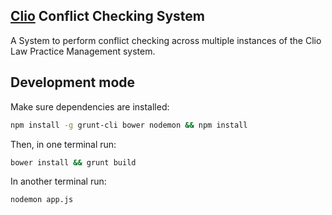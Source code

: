 

## [Clio](http://www.goclio.com/?gclid=CMOuncr4z7gCFcdr7Aod1TwAgw) Conflict Checking System


A System to perform conflict checking across multiple instances of the Clio Law Practice Management system.

## Development mode

Make sure dependencies are installed:

```bash
npm install -g grunt-cli bower nodemon && npm install
```

Then, in one terminal run:

```bash
bower install && grunt build
```

In another terminal run:

```bash
nodemon app.js
```
